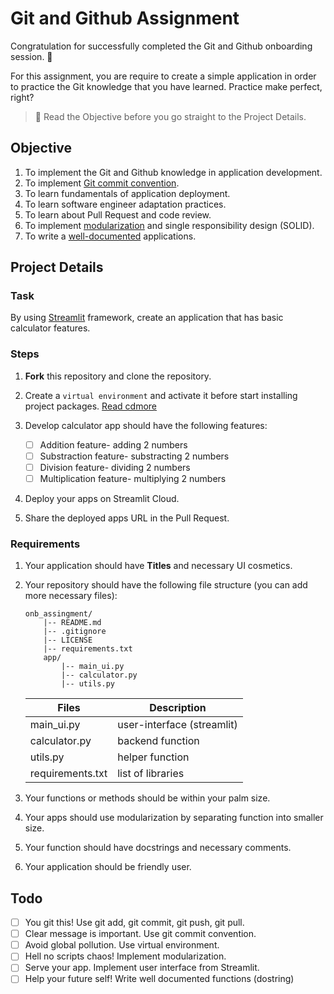 
# Git and Github Assignment

Congratulation for successfully completed the Git and Github onboarding session. 🎉 

For this assignment, you are require to create a simple application in order to practice the Git knowledge that you have learned. Practice make perfect, right?

> 🚨 Read the Objective before you go straight to the Project Details. 


## Objective

1. To implement the Git and Github knowledge in application development.
2. To implement [Git commit convention](https://www.conventionalcommits.org/en/v1.0.0/). 
2. To learn fundamentals of application deployment. 
3. To learn software engineer adaptation practices. 
4. To learn about Pull Request and code review. 
5. To implement [modularization](https://blog.inedo.com/python/modularization-and-packages/) and single responsibility design (SOLID).
6. To write a [well-documented](https://peps.python.org/pep-0257/) applications. 

## Project Details

### Task
By using [Streamlit](https://docs.streamlit.io/) framework, create an application that has basic calculator features. 

### Steps

1. **Fork** this repository and clone the repository. 
2. Create a `virtual environment` and activate it before start installing project packages. [Read cdmore](https://realpython.com/python-virtual-environments-a-primer/)

3. Develop calculator app should have the following features:

	* [ ] Addition feature- adding 2 numbers
	* [ ] Substraction feature- substracting 2 numbers
	* [ ] Division feature- dividing 2 numbers
	* [ ] Multiplication feature- multiplying 2 numbers

4. Deploy your apps on Streamlit Cloud.
5. Share the deployed apps URL in the Pull Request.

### Requirements

1. Your application should have **Titles** and necessary UI cosmetics.
	
2. Your repository should have the following file structure (you can add more necessary files):
	```
	onb_assingment/
		|-- README.md
		|-- .gitignore
		|-- LICENSE
		|-- requirements.txt
		app/
			|-- main_ui.py				
			|-- calculator.py			
			|-- utils.py			
	```
	|Files|Description|
	|--------|---------|
	|main_ui.py|user-interface (streamlit)|
	|calculator.py|backend function|
	|utils.py|helper function|
	|requirements.txt|list of libraries|

3. Your functions or methods should be within your palm size. 
4. Your apps should use modularization by separating function into smaller size.
5. Your function should have docstrings and necessary comments. 
6. Your application should be friendly user. 

## Todo

* [ ] You git this! Use git add, git commit, git push, git pull.
* [ ] Clear message is important. Use git commit convention.
* [ ] Avoid global pollution. Use virtual environment. 
* [ ] Hell no scripts chaos! Implement modularization.
* [ ] Serve your app. Implement user interface from Streamlit.
* [ ] Help your future self! Write well documented functions (dostring)
